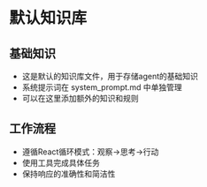 # 默认知识库

## 基础知识
- 这是默认的知识库文件，用于存储agent的基础知识
- 系统提示词在 system_prompt.md 中单独管理
- 可以在这里添加额外的知识和规则

## 工作流程
- 遵循React循环模式：观察→思考→行动
- 使用工具完成具体任务
- 保持响应的准确性和简洁性